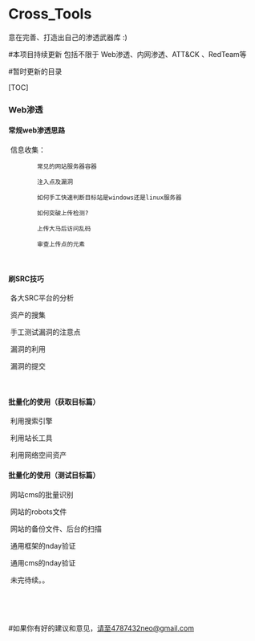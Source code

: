 # Cross_Tools
意在完善、打造出自己的渗透武器库  :)

#本项目持续更新  包括不限于 Web渗透、内网渗透、ATT&CK 、RedTeam等 

#暂时更新的目录

[TOC]



### 		 Web渗透	

#### 					常规web渗透思路

​									信息收集：

```
		常见的网站服务器容器

 		注入点及漏洞

		如何手工快速判断目标站是windows还是linux服务器

		如何突破上传检测?

 		上传大马后访问乱码

		审查上传点的元素
```

​										

  									   

#### 					刷SRC技巧	

​										各大SRC平台的分析

​										资产的搜集

​										手工测试漏洞的注意点

​										漏洞的利用

​										漏洞的提交

​										

#### 					批量化的使用（获取目标篇）

​							利用搜索引擎

​							利用站长工具

​							利用网络空间资产

#### 					批量化的使用（测试目标篇）

​							网站cms的批量识别

​							网站的robots文件

​							网站的备份文件、后台的扫描

​							通用框架的nday验证

​							通用cms的nday验证



​							未完待续。。

​						

​					





#如果你有好的建议和意见，请至4787432neo@gmail.com

